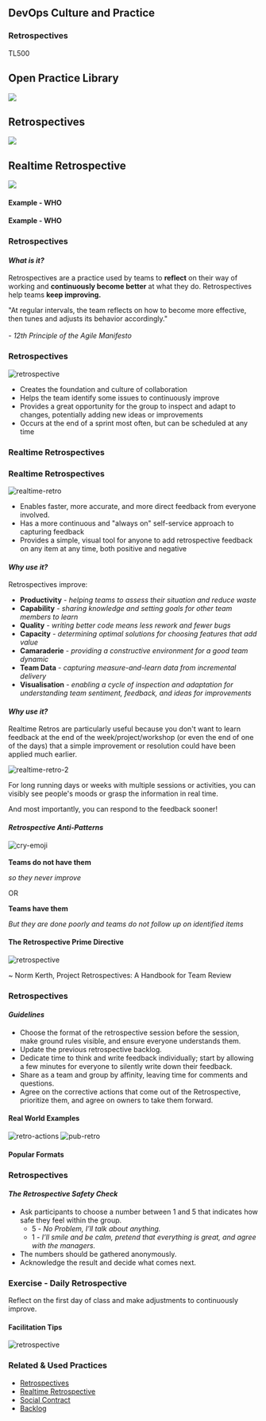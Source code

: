 <!-- .slide: data-background-image="images/RH_NewBrand_Background.png"  -->
## DevOps Culture and Practice <!-- {.element: class="course-title"} -->
### Retrospectives <!-- {.element: class="title-color"} -->
TL500 <!-- {.element: class="title-color"} -->



<!-- .slide: data-background-size="stretch" data-background-image="images/opl-logo.png", class="white-style" -->
<div class="r-stack">
<div class="fragment fade-out" data-fragment-index="0" >
  <h2>Open Practice Library</h2>
  <img src="images/opl-complete.png">
</div>
<div class="fragment current-visible" data-fragment-index="0" >
  <h2>Retrospectives</h2>
  <a target="_blank" href="https://openpracticelibrary.com/practice/iteration-planning/">
  <img src="images/opl-delivery.png">
  </a>
</div>
<div class="fragment current-visible" data-fragment-index="1" >
  <h2>Realtime Retrospective</h2>
  <a target="_blank" href="https://openpracticelibrary.com/practice/iteration-planning/">
  <img src="images/opl-foundation.png">
  </a>
</div>
</div>



#### Example - WHO<!-- .element: class="title-bottom-left" -->
<!-- .slide: data-background-size="contain" data-background-image="images/retrospectives/example-who.png", class="white-style" -->



#### Example - WHO<!-- .element: class="title-bottom-left" -->
<!-- .slide: data-background-size="contain" data-background-image="images/retrospectives/example-who-2.png", class="white-style" -->



### Retrospectives



#### _What is it?_

Retrospectives are a practice used by teams to **reflect** on their way of working and **continuously become better** at what they do. Retrospectives help teams **keep improving.**

"At regular intervals, the team reflects on how to become more effective, then tunes and adjusts its behavior accordingly." <!--{.element: style="font-size: smaller; font-weight: 100;"} -->
</br></br>
_- 12th Principle of the Agile Manifesto_



### Retrospectives
![retrospective](images/retrospectives/retrospective.jpg) <!-- {.element: class="inline-image"} -->
</br>
* Creates the foundation and culture of collaboration
* Helps the team identify some issues to continuously improve
* Provides a great opportunity for the group to inspect and adapt to changes, potentially adding new ideas or improvements
* Occurs at the end of a sprint most often, but can be scheduled at any time



### Realtime Retrospectives



### Realtime Retrospectives
![realtime-retro](images/retrospectives/realtime-retro.jpg)<!-- {.element: class="inline-image"} -->
* Enables faster, more accurate, and more direct feedback from everyone involved.
* Has a more continuous and "always on" self-service approach to capturing feedback
* Provides a simple, visual tool for anyone to add retrospective feedback on any item at any time, both positive and negative




#### _Why use it?_
Retrospectives improve:
- **Productivity** - _helping teams to assess their situation and reduce waste_
- **Capability** - _sharing knowledge and setting goals for other team members to learn_
- **Quality** - _writing better code means less rework and fewer bugs_
- **Capacity** - _determining optimal solutions for choosing features that add value_
- **Camaraderie** - _providing a constructive environment for a good team dynamic_
- **Team Data** - _capturing measure-and-learn data from incremental delivery_
- **Visualisation** - _enabling a cycle of inspection and adaptation for understanding team sentiment, feedback, and ideas for improvements_



#### _Why use it?_
Realtime Retros are particularly useful because you don't want to learn feedback at the end of the week/project/workshop (or even the end of one of the days) that a simple improvement or resolution could have been applied much earlier.<!--{.element: style="font-size: smaller; font-weight: 100;"} -->

![realtime-retro-2](images/retrospectives/realtime-retro-2.jpg)<!-- {.element: class="" style="border:none; box-shadow:none; max-width:40%;" } -->

For long running days or weeks with multiple sessions or activities, you can visibly see people's moods or grasp the information in real time.<!--{.element: style="font-size: smaller; font-weight: 100;"} -->

And most importantly, you can respond to the feedback sooner!



#### _Retrospective Anti-Patterns_
![cry-emoji](images/retrospectives/cry-emoji.png) <!-- {.element: class="inline-image"} -->
</br></br>
**Teams do not have them**

_so they never improve_

OR  

**Teams have them**

_But they are done poorly and teams do not follow up on identified items_



#### The Retrospective Prime Directive

![retrospective](images/retrospectives/retro-primedirective.png) <!-- {.element: class="image-no-shadow image-full-width"} -->

~ Norm Kerth, Project Retrospectives: A Handbook for Team Review 



### Retrospectives
#### _Guidelines_
* Choose the format of the retrospective session before the session, make ground rules visible, and ensure everyone understands them.
* Update the previous retrospective backlog.
* Dedicate time to think and write feedback individually; start by allowing a few minutes for everyone to silently write down their feedback.
* Share as a team and group by affinity, leaving time for comments and questions.
* Agree on the corrective actions that come out of the Retrospective, prioritize them, and agree on owners to take them forward.




#### Real World Examples

![retro-actions](images/retrospectives/retro-actions.png)<!-- {.element: class="" style="border:none; box-shadow:none; height:300px; float:right;"} -->
![pub-retro](images/retrospectives/pub-retro.png)<!-- {.element: class="" style="border:none; box-shadow:none; height:300px; float:left;"} -->



#### Popular Formats <!-- .element: class="text-center" -->
<!-- .slide: data-background-size="contain" data-background-image="images/retrospectives/popular-formats.png", class="white-style" -->




### Retrospectives
#### _The Retrospective Safety Check_

- Ask participants to choose a number between 1 and 5 that indicates how safe they feel within the group.
  - 5 - *No Problem, I’ll talk about anything.*
  - 1 - *I’ll smile and be calm, pretend that everything is great, and agree with the managers.*
- The numbers should be gathered anonymously.
- Acknowledge the result and decide what comes next.




### Exercise - Daily Retrospective
Reflect on the first day of class and make adjustments to continuously improve.



#### Facilitation Tips
![retrospective](images/retrospectives/retro-tips.png) <!-- {.element: class="image-no-shadow image-full-width"} -->
<!-- * End with an high note
* Focus discussions on what you are able to change
* Create an environment of psychological safety, only the team is part of the retro
* Don't record the session in a virtual environment
* Play some music in the background
* Mix up the format
* Experiment with the location  like pub-retro, urban golf, meeting at a nice café and having a retro-breakfast
* Rotate the facilitator around the team -->




<!-- .slide: data-background-image="images/book-background.jpeg", class="black-style"  data-background-opacity="0.3" -->
### Related & Used Practices
* [Retrospectives](https://openpracticelibrary.com/practice/retrospectives/)
* [Realtime Retrospective](https://openpracticelibrary.com/practice/realtime-retrospective/)
* [Social Contract](https://openpracticelibrary.com/practice/social-contract)
* [Backlog](https://openpracticelibrary.com/practice/)